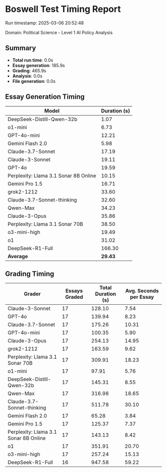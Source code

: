 # Boswell Test Timing Report

Run timestamp: 2025-03-06 20:52:48

Domain: Political Science - Level 1 AI Policy Analysis

## Summary

- **Total run time**: 0.0s
- **Essay generation**: 185.9s
- **Grading**: 465.9s
- **Analysis**: 0.0s
- **File generation**: 0.0s

## Essay Generation Timing

| Model | Duration (s) |
|-------|-------------|
| DeepSeek-Distill-Qwen-32b | 1.07 |
| o1-mini | 6.73 |
| GPT-4o-mini | 12.21 |
| Gemini Flash 2.0 | 5.98 |
| Claude-3.7-Sonnet | 17.19 |
| Claude-3-Sonnet | 19.11 |
| GPT-4o | 19.59 |
| Perplexity: Llama 3.1 Sonar 8B Online | 10.15 |
| Gemini Pro 1.5 | 16.71 |
| grok2-1212 | 33.60 |
| Claude-3.7-Sonnet-thinking | 32.60 |
| Qwen-Max | 34.23 |
| Claude-3-Opus | 35.86 |
| Perplexity: Llama 3.1 Sonar 70B | 38.50 |
| o3-mini-high | 19.49 |
| o1 | 31.02 |
| DeepSeek-R1-Full | 166.30 |
| **Average** | **29.43** |

## Grading Timing

| Grader | Essays Graded | Total Duration (s) | Avg. Seconds per Essay |
|--------|---------------|-------------------|------------------------|
| Claude-3-Sonnet | 17 | 128.10 | 7.54 |
| GPT-4o | 17 | 139.94 | 8.23 |
| Claude-3.7-Sonnet | 17 | 175.26 | 10.31 |
| GPT-4o-mini | 17 | 100.35 | 5.90 |
| Claude-3-Opus | 17 | 254.13 | 14.95 |
| grok2-1212 | 17 | 163.59 | 9.62 |
| Perplexity: Llama 3.1 Sonar 70B | 17 | 309.91 | 18.23 |
| o1-mini | 17 | 97.91 | 5.76 |
| DeepSeek-Distill-Qwen-32b | 17 | 145.31 | 8.55 |
| Qwen-Max | 17 | 316.98 | 18.65 |
| Claude-3.7-Sonnet-thinking | 17 | 511.78 | 30.10 |
| Gemini Flash 2.0 | 17 | 65.28 | 3.84 |
| Gemini Pro 1.5 | 17 | 125.37 | 7.37 |
| Perplexity: Llama 3.1 Sonar 8B Online | 17 | 143.13 | 8.42 |
| o1 | 17 | 351.91 | 20.70 |
| o3-mini-high | 17 | 257.24 | 15.13 |
| DeepSeek-R1-Full | 16 | 947.58 | 59.22 |